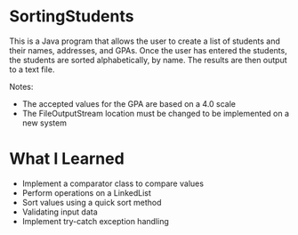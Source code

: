 # SortingStudents

This is a Java program that allows the user to create a list of students and their names, addresses, and GPAs. Once the user has entered the students, the students are sorted alphabetically, by name. The results are then output to a text file.

Notes:
* The accepted values for the GPA are based on a 4.0 scale
* The FileOutputStream location must be changed to be implemented on a new system

# What I Learned

* Implement a comparator class to compare values
* Perform operations on a LinkedList
* Sort values using a quick sort method
* Validating input data
* Implement try-catch exception handling
